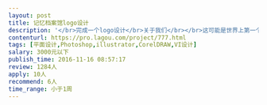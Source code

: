 ```yaml
---                
layout: post       
title: 记忆档案馆logo设计           
description: '</br>完成一个logo设计</br>关于我们</br></br>这可能是世界上第一个专门保存个人记忆的档案馆</br></br></br>关于logo</br></br>馆长心里有个形状</br>'     
contenturl: https://pro.lagou.com/project/777.html      
tags: [平面设计,Photoshop,illustrator,CorelDRAW,VI设计]            
salary: 3000元以下          
publish_time: 2016-11-16 08:57:17         
review: 1284人                   
apply: 10人                   
recommend: 6人                   
time_range: 小于1周              
---                 
```

